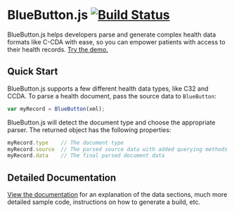 # BlueButton.js [![Build Status](https://travis-ci.org/blue-button/bluebutton.js.svg?branch=master)](https://travis-ci.org/blue-button/bluebutton.js)

BlueButton.js helps developers parse and generate complex health data formats like C-CDA with ease, so you can empower patients with access to their health records. [Try the demo.](http://blue-button.github.io/bluebutton.js/sandbox/)

## Quick Start

BlueButton.js supports a few different health data types, like C32 and CCDA. To parse a health document, pass the source data to `BlueButton`:

```JavaScript
var myRecord = BlueButton(xml);
```

BlueButton.js will detect the document type and choose the appropriate parser. The returned object has the following properties:

```JavaScript
myRecord.type    // The document type
myRecord.source  // The parsed source data with added querying methods
myRecord.data    // The final parsed document data
```

## Detailed Documentation

[View the documentation](http://blue-button.github.io/bluebutton.js/docs) for an explanation of the data sections, much more detailed sample code, instructions on how to generate a build, etc.
